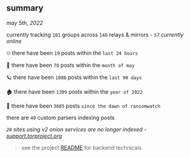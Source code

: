 
## summary
_may 5th, 2022_

currently tracking `101` groups across `146` relays & mirrors - _`57` currently online_

⏲ there have been `19` posts within the `last 24 hours`

🦈 there have been `70` posts within the `month of may`

🪐 there have been `1080` posts within the `last 90 days`

🏚 there have been `1399` posts within the `year of 2022`

🦕 there have been `3685` posts `since the dawn of ransomwatch`

there are `49` custom parsers indexing posts

_`20` sites using v2 onion services are no longer indexed - [support.torproject.org](https://support.torproject.org/onionservices/v2-deprecation/)_

> see the project [README](https://github.com/thetanz/ransomwatch#ransomwatch--) for backend technicals
